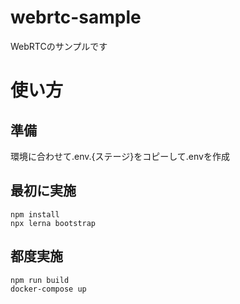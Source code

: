 # webrtc-sample

WebRTCのサンプルです

# 使い方

## 準備

環境に合わせて.env.{ステージ}をコピーして.envを作成

## 最初に実施

```shell
npm install
npx lerna bootstrap
```

## 都度実施

```shell
npm run build
docker-compose up
```
